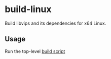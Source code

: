 # build-linux

Build libvips and its dependencies for x64 Linux.

## Usage

Run the top-level [build script](build.sh)
